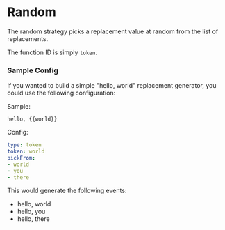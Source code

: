 # Random

The random strategy picks a replacement value at random from the list of replacements.

The function ID is simply `token`.

### Sample Config

If you wanted to build a simple "hello, world" replacement generator, you could use the following configuration:

Sample:
```text
hello, {{world}}
```

Config:
```yaml
type: token
token: world
pickFrom:
- world
- you
- there
```

This would generate the following events:
* hello, world
* hello, you
* hello, there

